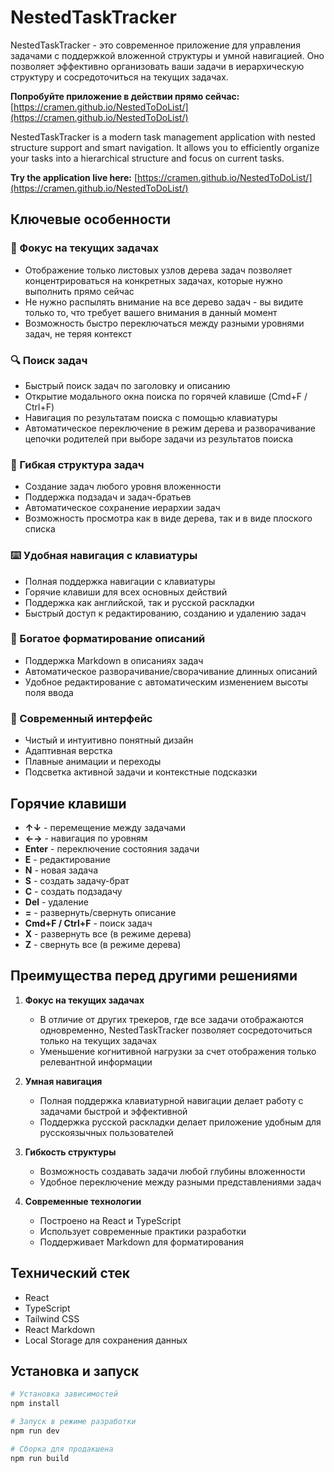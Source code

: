 # NestedTaskTracker

NestedTaskTracker - это современное приложение для управления задачами с поддержкой вложенной структуры и умной навигацией. Оно позволяет эффективно организовать ваши задачи в иерархическую структуру и сосредоточиться на текущих задачах.

**Попробуйте приложение в действии прямо сейчас:** [https://cramen.github.io/NestedToDoList/](https://cramen.github.io/NestedToDoList/)


NestedTaskTracker is a modern task management application with nested structure support and smart navigation. It allows you to efficiently organize your tasks into a hierarchical structure and focus on current tasks.

**Try the application live here:** [https://cramen.github.io/NestedToDoList/](https://cramen.github.io/NestedToDoList/)


## Ключевые особенности

### 🎯 Фокус на текущих задачах
- Отображение только листовых узлов дерева задач позволяет концентрироваться на конкретных задачах, которые нужно выполнить прямо сейчас
- Не нужно распылять внимание на все дерево задач - вы видите только то, что требует вашего внимания в данный момент
- Возможность быстро переключаться между разными уровнями задач, не теряя контекст

### 🔍 Поиск задач
- Быстрый поиск задач по заголовку и описанию
- Открытие модального окна поиска по горячей клавише (Cmd+F / Ctrl+F)
- Навигация по результатам поиска с помощью клавиатуры
- Автоматическое переключение в режим дерева и разворачивание цепочки родителей при выборе задачи из результатов поиска

### 🌳 Гибкая структура задач
- Создание задач любого уровня вложенности
- Поддержка подзадач и задач-братьев
- Автоматическое сохранение иерархии задач
- Возможность просмотра как в виде дерева, так и в виде плоского списка

### ⌨️ Удобная навигация с клавиатуры
- Полная поддержка навигации с клавиатуры
- Горячие клавиши для всех основных действий
- Поддержка как английской, так и русской раскладки
- Быстрый доступ к редактированию, созданию и удалению задач

### 📝 Богатое форматирование описаний
- Поддержка Markdown в описаниях задач
- Автоматическое разворачивание/сворачивание длинных описаний
- Удобное редактирование с автоматическим изменением высоты поля ввода

### 🎨 Современный интерфейс
- Чистый и интуитивно понятный дизайн
- Адаптивная верстка
- Плавные анимации и переходы
- Подсветка активной задачи и контекстные подсказки

## Горячие клавиши

- **↑↓** - перемещение между задачами
- **←→** - навигация по уровням
- **Enter** - переключение состояния задачи
- **E** - редактирование
- **N** - новая задача
- **S** - создать задачу-брат
- **C** - создать подзадачу
- **Del** - удаление
- **=** - развернуть/свернуть описание
- **Cmd+F / Ctrl+F** - поиск задач
- **X** - развернуть все (в режиме дерева)
- **Z** - свернуть все (в режиме дерева)

## Преимущества перед другими решениями

1. **Фокус на текущих задачах**
   - В отличие от других трекеров, где все задачи отображаются одновременно, NestedTaskTracker позволяет сосредоточиться только на текущих задачах
   - Уменьшение когнитивной нагрузки за счет отображения только релевантной информации

2. **Умная навигация**
   - Полная поддержка клавиатурной навигации делает работу с задачами быстрой и эффективной
   - Поддержка русской раскладки делает приложение удобным для русскоязычных пользователей

3. **Гибкость структуры**
   - Возможность создавать задачи любой глубины вложенности
   - Удобное переключение между разными представлениями задач

4. **Современные технологии**
   - Построено на React и TypeScript
   - Использует современные практики разработки
   - Поддерживает Markdown для форматирования

## Технический стек

- React
- TypeScript
- Tailwind CSS
- React Markdown
- Local Storage для сохранения данных

## Установка и запуск

```bash
# Установка зависимостей
npm install

# Запуск в режиме разработки
npm run dev

# Сборка для продакшена
npm run build
```
